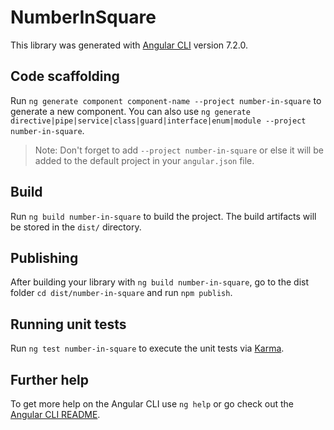 # NumberInSquare

This library was generated with [Angular CLI](https://github.com/angular/angular-cli) version 7.2.0.

## Code scaffolding

Run `ng generate component component-name --project number-in-square` to generate a new component. You can also use `ng generate directive|pipe|service|class|guard|interface|enum|module --project number-in-square`.
> Note: Don't forget to add `--project number-in-square` or else it will be added to the default project in your `angular.json` file. 

## Build

Run `ng build number-in-square` to build the project. The build artifacts will be stored in the `dist/` directory.

## Publishing

After building your library with `ng build number-in-square`, go to the dist folder `cd dist/number-in-square` and run `npm publish`.

## Running unit tests

Run `ng test number-in-square` to execute the unit tests via [Karma](https://karma-runner.github.io).

## Further help

To get more help on the Angular CLI use `ng help` or go check out the [Angular CLI README](https://github.com/angular/angular-cli/blob/master/README.md).
